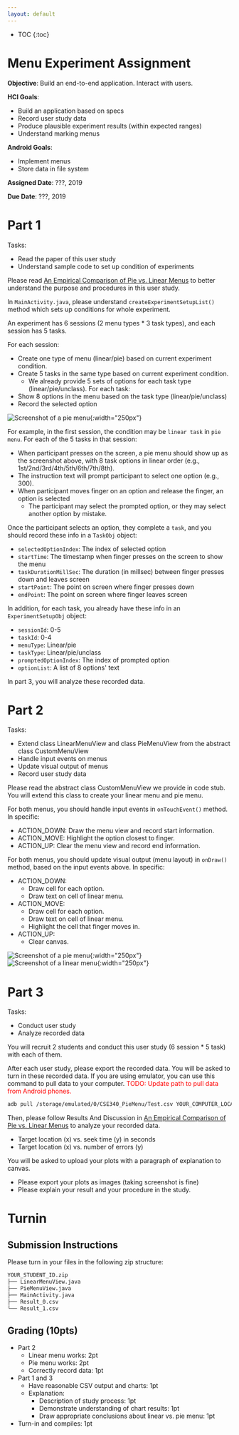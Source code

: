 ```yaml
---
layout: default
---
```


* TOC
{:toc}

# Menu Experiment Assignment

**Objective**: Build an end-to-end application. Interact with users.

**HCI Goals**:
- Build an application based on specs
- Record user study data
- Produce plausible experiment results (within expected ranges)
- Understand marking menus

**Android Goals**:
- Implement menus
- Store data in file system

**Assigned Date**: ???, 2019

**Due Date**: ???, 2019

# Part 1

Tasks:
- Read the paper of this user study
- Understand sample code to set up condition of experiments

Please read [An Empirical Comparison of Pie vs. Linear Menus](https://medium.com/@donhopkins/an-empirical-comparison-of-pie-vs-linear-menus-466c6fdbba4b) to better understand the purpose and procedures in this user study.

In `MainActivity.java`, please understand `createExperimentSetupList()` method which sets up conditions for whole experiment.

An experiment has 6 sessions (2 menu types * 3 task types), and each session has 5 tasks.

For each session:
- Create one type of menu (linear/pie) based on current experiment condition.
- Create 5 tasks in the same type based on current experiment condition.
  - We already provide 5 sets of options for each task type (linear/pie/unclass).
For each task:
- Show 8 options in the menu based on the task type (linear/pie/unclass)
- Record the selected option

![Screenshot of a pie menu](menus-img/pie.png){:width="250px"}

For example, in the first session, the condition may be `linear task` in `pie menu`. For each of the 5 tasks in that session:
- When participant presses on the screen, a pie menu should show up as the screenshot above, with 8 task options in linear order (e.g., 1st/2nd/3rd/4th/5th/6th/7th/8th).
- The instruction text will prompt participant to select one option (e.g., 300).
- When participant moves finger on an option and release the finger, an option is selected
  - The participant may select the prompted option, or they may select another option by mistake.

Once the participant selects an option, they complete a `task`, and you should record these info in a `TaskObj` object:
- `selectedOptionIndex`: The index of selected option
- `startTime`: The timestamp when finger presses on the screen to show the menu
- `taskDurationMillSec`: The duration (in millsec) between finger presses down and leaves screen
- `startPoint`: The point on screen where finger presses down
- `endPoint`: The point on screen where finger leaves screen

In addition, for each task, you already have these info in an `ExperimentSetupObj` object:
- `sessionId`: 0-5
- `taskId`: 0-4
- `menuType`: Linear/pie
- `taskType`: Linear/pie/unclass
- `promptedOptionIndex`: The index of prompted option
- `optionList`: A list of 8 options' text

In part 3, you will analyze these recorded data.


# Part 2

Tasks:
- Extend class LinearMenuView and class PieMenuView from the abstract class CustomMenuView
- Handle input events on menus
- Update visual output of menus
- Record user study data

Please read the abstract class CustomMenuView we provide in code stub. You will extend this class to create your linear menu and pie menu.

For both menus, you should handle input events in `onTouchEvent()` method. In specific:
- ACTION_DOWN: Draw the menu view and record start information.
- ACTION_MOVE: Highlight the option closest to finger.
- ACTION_UP: Clear the menu view and record end information.

For both menus, you should update visual output (menu layout) in `onDraw()` method, based on the input events above. In specific:
- ACTION_DOWN:
  - Draw cell for each option.
  - Draw text on cell of linear menu.
- ACTION_MOVE:
  - Draw cell for each option.
  - Draw text on cell of linear menu.
  - Highlight the cell that finger moves in.
- ACTION_UP:
  - Clear canvas.

![Screenshot of a pie menu](menus-img/pie.png){:width="250px"}
![Screenshot of a linear menu](menus-img/linear.png){:width="250px"}

# Part 3

Tasks:
- Conduct user study
- Analyze recorded data

You will recruit 2 students and conduct this user study (6 session * 5 task) with each of them.

After each user study, please export the recorded data. You will be asked to turn in these recorded data. If you are using emulator, you can use this command to pull data to your computer. <span style="color:red">TODO: Update path to pull data from Android phones.</span>
```bash
adb pull /storage/emulated/0/CSE340_PieMenu/Test.csv YOUR_COMPUTER_LOCAL_PATH
```

Then, please follow Results And Discussion in [An Empirical Comparison of Pie vs. Linear Menus](https://medium.com/@donhopkins/an-empirical-comparison-of-pie-vs-linear-menus-466c6fdbba4b) to analyze your recorded data.
- Target location (x) vs. seek time (y) in seconds
- Target location (x) vs. number of errors (y)

You will be asked to upload your plots with a paragraph of explanation to canvas.
- Please export your plots as images (taking screenshot is fine)
- Please explain your result and your procedure in the study.

# Turnin
## Submission Instructions

Please turn in your files in the following zip structure:

```bash
YOUR_STUDENT_ID.zip
├── LinearMenuView.java
├── PieMenuView.java
├── MainActivity.java
├── Result_0.csv
└── Result_1.csv
```

## Grading (10pts)

- Part 2
  - Linear menu works: 2pt
  - Pie menu works: 2pt
  - Correctly record data: 1pt
- Part 1 and 3
  - Have reasonable CSV output and charts: 1pt
  - Explanation:
    - Description of study process: 1pt
    - Demonstrate understanding of chart results: 1pt
    - Draw appropriate conclusions about linear vs. pie menu: 1pt
- Turn-in and compiles: 1pt

